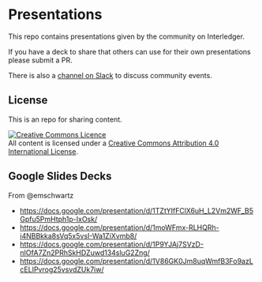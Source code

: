 # Presentations

This repo contains presentations given by the community on Interledger.

If you have a deck to share that others can use for their own presentations please submit a PR.

There is also a [channel on Slack](https://interledger.slack.com/messages/CHC2A27HR) to discuss community events.

## License

This is an repo for sharing content.

<a rel="license" href="http://creativecommons.org/licenses/by/4.0/"><img alt="Creative Commons Licence" style="border-width:0" src="https://i.creativecommons.org/l/by/4.0/88x31.png" /></a><br />All content is licensed under a <a rel="license" href="http://creativecommons.org/licenses/by/4.0/">Creative Commons Attribution 4.0 International License</a>.

## Google Slides Decks

From @emschwartz

- https://docs.google.com/presentation/d/1TZtYIfFClX6uH_L2Vm2WF_B5Gpfu5PmHtph1p-IxOsk/
- https://docs.google.com/presentation/d/1moWFmx-RLHQRh-i4NBBkka8sVq5x5vsI-Wa1ZiXvmb8/
- https://docs.google.com/presentation/d/1P9YJAj7SVzD-nIOfA7Zn2PRhSkHDZuwd134sluG2Zng/
- https://docs.google.com/presentation/d/1V86GK0Jm8uqWmfB3Fo9azLcELIPvrog25vsvdZUk7iw/

